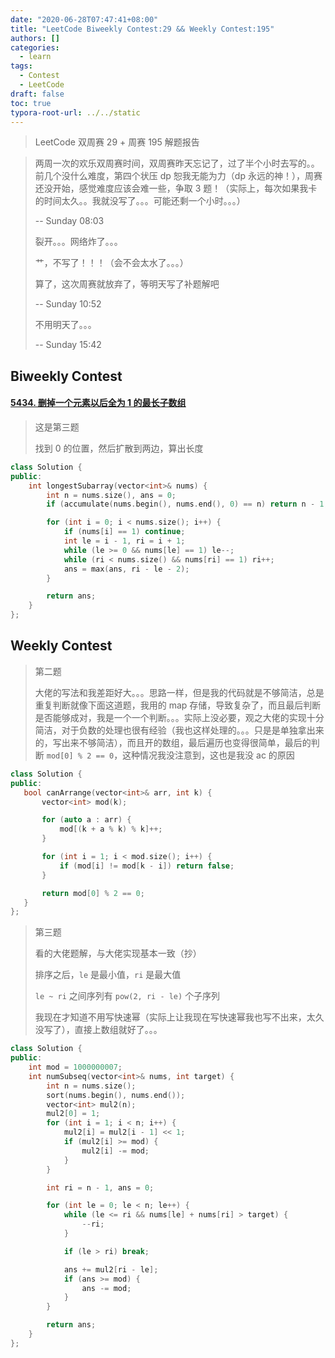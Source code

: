 ```yaml
---
date: "2020-06-28T07:47:41+08:00"
title: "LeetCode Biweekly Contest:29 && Weekly Contest:195"
authors: []
categories:
  - learn
tags:
  - Contest
  - LeetCode
draft: false
toc: true
typora-root-url: ../../static
---
```


> LeetCode 双周赛 29 + 周赛 195 解题报告

<!--more-->

> 两周一次的欢乐双周赛时间，双周赛昨天忘记了，过了半个小时去写的。。前几个没什么难度，第四个状压 dp 恕我无能为力（dp 永远的神！），周赛还没开始，感觉难度应该会难一些，争取 3 题！（实际上，每次如果我卡的时间太久。。我就没写了。。。可能还剩一个小时。。。）
>
> -\- Sunday 08:03
>
> 裂开。。。网络炸了。。。
>
> 艹，不写了！！！（会不会太水了。。。）
>
> 算了，这次周赛就放弃了，等明天写了补题解吧
>
> -\- Sunday 10:52
>
> 不用明天了。。。
>
> -\- Sunday 15:42

## Biweekly Contest

#### [5434. 删掉一个元素以后全为 1 的最长子数组](https://leetcode-cn.com/problems/longest-subarray-of-1s-after-deleting-one-element/)

> 这是第三题
>
> 找到 0 的位置，然后扩散到两边，算出长度

```cpp
class Solution {
public:
    int longestSubarray(vector<int>& nums) {
        int n = nums.size(), ans = 0;
        if (accumulate(nums.begin(), nums.end(), 0) == n) return n - 1; 

        for (int i = 0; i < nums.size(); i++) {
            if (nums[i] == 1) continue;
            int le = i - 1, ri = i + 1;
            while (le >= 0 && nums[le] == 1) le--;
            while (ri < nums.size() && nums[ri] == 1) ri++;
            ans = max(ans, ri - le - 2);
        }

        return ans;
    }
};
```

## Weekly Contest

> 第二题
>
> 大佬的写法和我差距好大。。。思路一样，但是我的代码就是不够简洁，总是重复判断就像下面这道题，我用的 map 存储，导致复杂了，而且最后判断是否能够成对，我是一个一个判断。。。实际上没必要，观之大佬的实现十分简洁，对于负数的处理也很有经验（我也这样处理的。。。只是是单独拿出来的，写出来不够简洁），而且开的数组，最后遍历也变得很简单，最后的判断 `mod[0] % 2 == 0`，这种情况我没注意到，这也是我没 ac 的原因

 ```cpp
class Solution {
public:
    bool canArrange(vector<int>& arr, int k) {
        vector<int> mod(k);

        for (auto a : arr) {
            mod[(k + a % k) % k]++;
        }

        for (int i = 1; i < mod.size(); i++) {
            if (mod[i] != mod[k - i]) return false;
        }

        return mod[0] % 2 == 0;
    }
};
 ```

> 第三题
>
> 看的大佬题解，与大佬实现基本一致（抄）
>
> 排序之后，`le` 是最小值，`ri` 是最大值
>
> `le ~ ri` 之间序列有 `pow(2, ri - le)` 个子序列
>
> 我现在才知道不用写快速幂（实际上让我现在写快速幂我也写不出来，太久没写了），直接上数组就好了。。。

```cpp
class Solution {
public:
    int mod = 1000000007;
    int numSubseq(vector<int>& nums, int target) {
        int n = nums.size();
        sort(nums.begin(), nums.end());
        vector<int> mul2(n);
        mul2[0] = 1;
        for (int i = 1; i < n; i++) {
            mul2[i] = mul2[i - 1] << 1;
            if (mul2[i] >= mod) {
                mul2[i] -= mod;
            }
        }

        int ri = n - 1, ans = 0;

        for (int le = 0; le < n; le++) {
            while (le <= ri && nums[le] + nums[ri] > target) {
                --ri;
            }

            if (le > ri) break;

            ans += mul2[ri - le];
            if (ans >= mod) {
                ans -= mod;
            }
        }

        return ans;
    }
};
```

